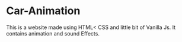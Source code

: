 # Car-Animation
This is a website made using HTML&lt; CSS and little bit of Vanilla Js. It contains animation and sound Effects.
